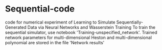# Sequential-code
code for numerical experiment of Learning to Simulate Sequentially-Generated Data via Neural Networks and Wasserstein Training
To train the sequential simulator, use notebook 'Training-unspecified_network'.
Trained network parameters for multi-dimensional Heston and multi-dimensional polynomial are stored in the file 'Network results'

